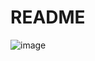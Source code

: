 # README


![image](https://user-images.githubusercontent.com/14215557/221846542-e2de6ff2-e1f3-43d2-9524-7224d6789438.png)

